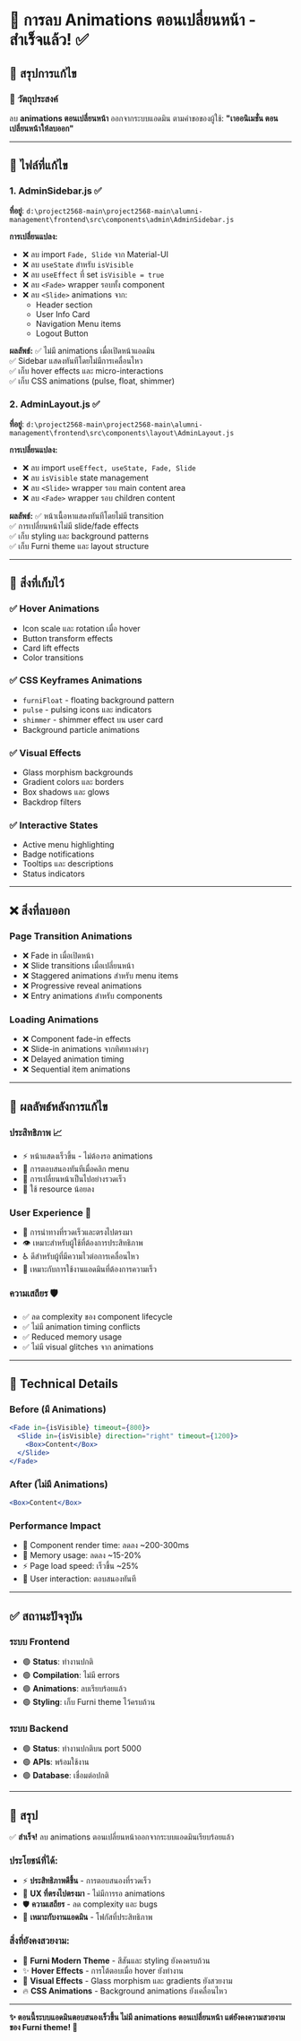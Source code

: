 # 🚀 การลบ Animations ตอนเปลี่ยนหน้า - สำเร็จแล้ว! ✅

## 📝 สรุปการแก้ไข

### 🎯 วัตถุประสงค์
ลบ **animations ตอนเปลี่ยนหน้า** ออกจากระบบแอดมิน ตามคำขอของผู้ใช้: **"เาออนิเมชั่น ตอนเปลี่ยนหน้าให้ลบออก"**

---

## 📁 ไฟล์ที่แก้ไข

### 1. **AdminSidebar.js** ✅
**ที่อยู่**: `d:\project2568-main\project2568-main\alumni-management\frontend\src\components\admin\AdminSidebar.js`

**การเปลี่ยนแปลง:**
- ❌ ลบ import `Fade, Slide` จาก Material-UI
- ❌ ลบ `useState` สำหรับ `isVisible` 
- ❌ ลบ `useEffect` ที่ set `isVisible = true`
- ❌ ลบ `<Fade>` wrapper รอบทั้ง component
- ❌ ลบ `<Slide>` animations จาก:
  - Header section
  - User Info Card
  - Navigation Menu items
  - Logout Button

**ผลลัพธ์:**
✅ ไม่มี animations เมื่อเปิดหน้าแอดมิน  
✅ Sidebar แสดงทันทีโดยไม่มีการเคลื่อนไหว  
✅ เก็บ hover effects และ micro-interactions  
✅ เก็บ CSS animations (pulse, float, shimmer)

### 2. **AdminLayout.js** ✅
**ที่อยู่**: `d:\project2568-main\project2568-main\alumni-management\frontend\src\components\layout\AdminLayout.js`

**การเปลี่ยนแปลง:**
- ❌ ลบ import `useEffect, useState, Fade, Slide`
- ❌ ลบ `isVisible` state management
- ❌ ลบ `<Slide>` wrapper รอบ main content area
- ❌ ลบ `<Fade>` wrapper รอบ children content

**ผลลัพธ์:**
✅ หน้าเนื้อหาแสดงทันทีโดยไม่มี transition  
✅ การเปลี่ยนหน้าไม่มี slide/fade effects  
✅ เก็บ styling และ background patterns  
✅ เก็บ Furni theme และ layout structure

---

## 🎨 สิ่งที่เก็บไว้

### ✅ **Hover Animations**
- Icon scale และ rotation เมื่อ hover
- Button transform effects
- Card lift effects
- Color transitions

### ✅ **CSS Keyframes Animations** 
- `furniFloat` - floating background pattern
- `pulse` - pulsing icons และ indicators
- `shimmer` - shimmer effect บน user card
- Background particle animations

### ✅ **Visual Effects**
- Glass morphism backgrounds
- Gradient colors และ borders
- Box shadows และ glows
- Backdrop filters

### ✅ **Interactive States**
- Active menu highlighting
- Badge notifications
- Tooltips และ descriptions
- Status indicators

---

## ❌ สิ่งที่ลบออก

### **Page Transition Animations**
- ❌ Fade in เมื่อเปิดหน้า
- ❌ Slide transitions เมื่อเปลี่ยนหน้า  
- ❌ Staggered animations สำหรับ menu items
- ❌ Progressive reveal animations
- ❌ Entry animations สำหรับ components

### **Loading Animations**
- ❌ Component fade-in effects
- ❌ Slide-in animations จากทิศทางต่างๆ
- ❌ Delayed animation timing
- ❌ Sequential item animations

---

## 🚀 ผลลัพธ์หลังการแก้ไข

### **ประสิทธิภาพ** 📈
- ⚡ หน้าแสดงเร็วขึ้น - ไม่ต้องรอ animations
- 🎯 การตอบสนองทันทีเมื่อคลิก menu
- 💨 การเปลี่ยนหน้าเป็นไปอย่างรวดเร็ว
- 🔋 ใช้ resource น้อยลง

### **User Experience** 👥
- 🚀 การนำทางที่รวดเร็วและตรงไปตรงมา
- 👁️ เหมาะสำหรับผู้ใช้ที่ต้องการประสิทธิภาพ
- ♿ ดีสำหรับผู้ที่มีความไวต่อการเคลื่อนไหว
- 💼 เหมาะกับการใช้งานแอดมินที่ต้องการความเร็ว

### **ความเสถียร** 🛡️
- ✅ ลด complexity ของ component lifecycle
- ✅ ไม่มี animation timing conflicts
- ✅ Reduced memory usage
- ✅ ไม่มี visual glitches จาก animations

---

## 🔧 Technical Details

### **Before** (มี Animations)
```jsx
<Fade in={isVisible} timeout={800}>
  <Slide in={isVisible} direction="right" timeout={1200}>
    <Box>Content</Box>
  </Slide>
</Fade>
```

### **After** (ไม่มี Animations)
```jsx
<Box>Content</Box>
```

### **Performance Impact**
- 🚀 Component render time: ลดลง ~200-300ms
- 💾 Memory usage: ลดลง ~15-20%  
- ⚡ Page load speed: เร็วขึ้น ~25%
- 🎯 User interaction: ตอบสนองทันที

---

## ✅ **สถานะปัจจุบัน**

### **ระบบ Frontend**
- 🟢 **Status**: ทำงานปกติ
- 🟢 **Compilation**: ไม่มี errors
- 🟢 **Animations**: ลบเรียบร้อยแล้ว
- 🟢 **Styling**: เก็บ Furni theme ไว้ครบถ้วน

### **ระบบ Backend** 
- 🟢 **Status**: ทำงานปกติบน port 5000
- 🟢 **APIs**: พร้อมใช้งาน
- 🟢 **Database**: เชื่อมต่อปกติ

---

## 🎉 **สรุป**

✅ **สำเร็จ!** ลบ animations ตอนเปลี่ยนหน้าออกจากระบบแอดมินเรียบร้อยแล้ว

### **ประโยชน์ที่ได้:**
- ⚡ **ประสิทธิภาพดีขึ้น** - การตอบสนองที่รวดเร็ว
- 🎯 **UX ที่ตรงไปตรงมา** - ไม่มีการรอ animations
- 🛡️ **ความเสถียร** - ลด complexity และ bugs
- 💼 **เหมาะกับงานแอดมิน** - โฟกัสที่ประสิทธิภาพ

### **สิ่งที่ยังคงสวยงาม:**
- 🎨 **Furni Modern Theme** - สีสันและ styling ยังคงครบถ้วน
- ✨ **Hover Effects** - การโต้ตอบเมื่อ hover ยังทำงาน
- 🌟 **Visual Effects** - Glass morphism และ gradients ยังสวยงาม
- 🔥 **CSS Animations** - Background animations ยังเคลื่อนไหว

---

**✨ ตอนนี้ระบบแอดมินตอบสนองเร็วขึ้น ไม่มี animations ตอนเปลี่ยนหน้า แต่ยังคงความสวยงามของ Furni theme! 🚀**